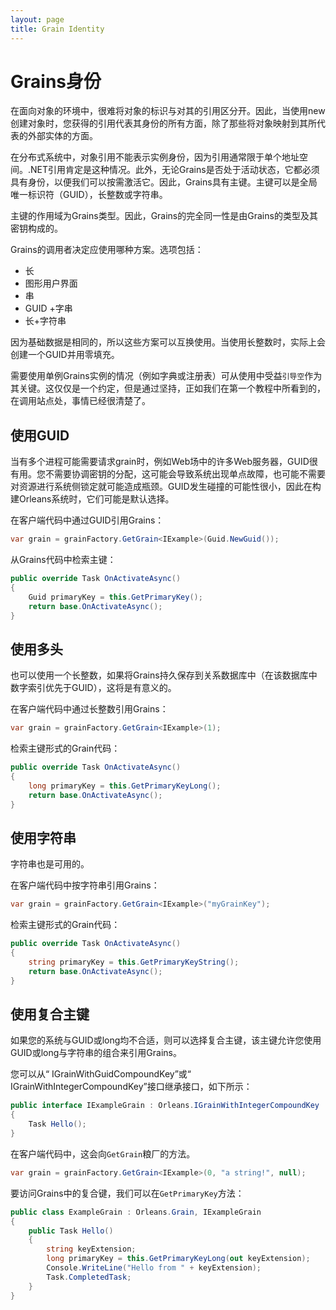 ```yaml
---
layout: page
title: Grain Identity
---
```


# Grains身份

在面向对象的环境中，很难将对象的标识与对其的引用区分开。因此，当使用new创建对象时，您获得的引用代表其身份的所有方面，除了那些将对象映射到其所代表的外部实体的方面。

在分布式系统中，对象引用不能表示实例身份，因为引用通常限于单个地址空间。.NET引用肯定是这种情况。此外，无论Grains是否处于活动状态，它都必须具有身份，以便我们可以按需激活它。因此，Grains具有主键。主键可以是全局唯一标识符（GUID），长整数或字符串。

主键的作用域为Grains类型。因此，Grains的完全同一性是由Grains的类型及其密钥构成的。

Grains的调用者决定应使用哪种方案。选项包括：

-   长
-   图形用户界面
-   串
-   GUID +字串
-   长+字符串

因为基础数据是相同的，所以这些方案可以互换使用。当使用长整数时，实际上会创建一个GUID并用零填充。

需要使用单例Grains实例的情况（例如字典或注册表）可从使用中受益`引导空`作为其关键。这仅仅是一个约定，但是通过坚持，正如我们在第一个教程中所看到的，在调用站点处，事情已经很清楚了。

## 使用GUID

当有多个进程可能需要请求grain时，例如Web场中的许多Web服务器，GUID很有用。您不需要协调密钥的分配，这可能会导致系统出现单点故障，也可能不需要对资源进行系统侧锁定就可能造成瓶颈。GUID发生碰撞的可能性很小，因此在构建Orleans系统时，它们可能是默认选择。

在客户端代码中通过GUID引用Grains：

```csharp
var grain = grainFactory.GetGrain<IExample>(Guid.NewGuid());
```

从Grains代码中检索主键：

```csharp
public override Task OnActivateAsync()
{
    Guid primaryKey = this.GetPrimaryKey();
    return base.OnActivateAsync();
}
```

## 使用多头

也可以使用一个长整数，如果将Grains持久保存到关系数据库中（在该数据库中数字索引优先于GUID），这将是有意义的。

在客户端代码中通过长整数引用Grains：

```csharp
var grain = grainFactory.GetGrain<IExample>(1);
```

检索主键形式的Grain代码：

```csharp
public override Task OnActivateAsync()
{
    long primaryKey = this.GetPrimaryKeyLong();
    return base.OnActivateAsync();
}
```

## 使用字符串

字符串也是可用的。

在客户端代码中按字符串引用Grains：

```csharp
var grain = grainFactory.GetGrain<IExample>("myGrainKey");
```

检索主键形式的Grain代码：

```csharp
public override Task OnActivateAsync()
{
    string primaryKey = this.GetPrimaryKeyString();
    return base.OnActivateAsync();
}
```

## 使用复合主键

如果您的系统与GUID或long均不合适，则可以选择复合主键，该主键允许您使用GUID或long与字符串的组合来引用Grains。

您可以从“ IGrainWithGuidCompoundKey”或“ IGrainWithIntegerCompoundKey”接口继承接口，如下所示：

```csharp
public interface IExampleGrain : Orleans.IGrainWithIntegerCompoundKey
{
    Task Hello();
}
```

在客户端代码中，这会向`GetGrain`粮厂的方法。

```csharp
var grain = grainFactory.GetGrain<IExample>(0, "a string!", null);
```

要访问Grains中的复合键，我们可以在`GetPrimaryKey`方法：

```csharp
public class ExampleGrain : Orleans.Grain, IExampleGrain
{
    public Task Hello()
    {
        string keyExtension;
        long primaryKey = this.GetPrimaryKeyLong(out keyExtension);
        Console.WriteLine("Hello from " + keyExtension);
        Task.CompletedTask;
    }
}
```
